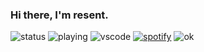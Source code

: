 ### Hi there, I'm resent.
![status](https://api.statusbadges.me/badge/status/392318365357834240?style=for-the-badge) ![playing](https://api.statusbadges.me/badge/playing/392318365357834240?style=for-the-badge) ![vscode](https://api.statusbadges.me/badge/vscode/392318365357834240?style=for-the-badge) [![spotify](https://api.statusbadges.me/badge/spotify/392318365357834240?style=for-the-badge)](https://api.statusbadges.me/openspotify/392318365357834240) ![ok](https://discord.c99.nl/widget/theme-3/392318365357834240.png)
